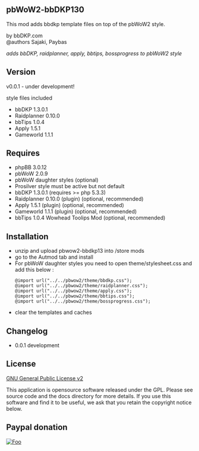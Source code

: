 pbWoW2-bbDKP130
-----------------
This mod adds bbdkp template files on top of the pbWoW2 style. 

by bbDKP.com  
@authors Sajaki, Paybas


*adds bbDKP, raidplanner, apply, bbtips, bossprogress to pbWoW2 style*

## Version 

v0.0.1 - under development!

style files included
*	bbDKP 1.3.0.1
*	Raidplanner 0.10.0
*	bbTips 1.0.4
*	Apply 1.5.1
*	Gameworld 1.1.1

## Requires

*	phpBB 3.0.12
*	pbWoW 2.0.9
*	pbWoW daughter styles (optional)
*	Prosilver style must be active but not default
*	bbDKP 1.3.0.1 (requires >= php 5.3.3)
*	Raidplanner 0.10.0 (plugin) (optional, recommended)
*	Apply 1.5.1 (plugin) (optional, recommended)
*	Gameworld 1.1.1 (plugin) (optional, recommended)
*	bbTips 1.0.4 Wowhead Toolips Mod (optional, recommended)


## Installation

* unzip and upload pbwow2-bbdkp13 into /store mods
* go to the Autmod tab and install
* For pbWoW daughter styles you need to open theme/stylesheet.css and add this below :
	```
	@import url("../../pbwow2/theme/bbdkp.css");
	@import url("../../pbwow2/theme/raidplanner.css");
	@import url("../../pbwow2/theme/apply.css");
	@import url("../../pbwow2/theme/bbtips.css");
	@import url("../../pbwow2/theme/bossprogress.css");
	```
* clear the templates and caches
 
## Changelog

-	0.0.1 development

## License

[GNU General Public License v2](http://opensource.org/licenses/gpl-2.0.php)

This application is opensource software released under the GPL. Please see source code and the docs directory for more details. If you use this software and find it to be useful, we ask that you retain the copyright notice below.

## Paypal donation

[![Foo](https://www.paypal.com/en_US/BE/i/btn/btn_donateCC_LG.gif)](https://www.paypal.com/cgi-bin/webscr?cmd=_donations&business=sajaki9%40gmail%2ecom&lc=BE&item_name=bbDKP%20Guild%20management&currency_code=EUR&bn=PP%2dDonationsBF%3abtn_donateCC_LG%2egif%3aNonHosted)

